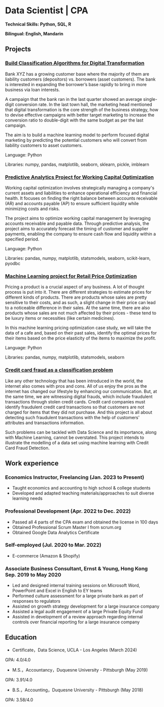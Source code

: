 # Data Scientist | CPA

**Technical Skills: Python, SQL, R**

**Bilingual: English, Mandarin**

## Projects

### [Build Classification Algorithms for Digital Transformation](https://github.com/KJZou56/digital-transformation)

Bank XYZ has a growing customer base where the majority of them are liability customers (depositors) vs. borrowers (asset customers). The bank is interested in expanding the borrower’s base rapidly to bring in more business via loan interests.

A campaign that the bank ran in the last quarter showed an average single-digit conversion rate. In the last town hall, the marketing head mentioned that digital transformation is the core strength of the business strategy, how to devise effective campaigns with better target marketing to increase the conversion ratio to double-digit with the same budget as per the last campaign.

The aim is to build a machine learning model to perform focused digital marketing by predicting the potential customers who will convert from liability customers to asset customers.

Language: Python

Libraries: numpy, pandas, matplotlib, seaborn, sklearn, pickle, imblearn

### [Predictive Analytics Project for Working Capital Optimization](https://github.com/KJZou56/Working-Capital-Optimization)

Working capital optimization involves strategically managing a company's current assets and liabilities to enhance operational efficiency and financial health. It focuses on finding the right balance between accounts receivable (AR) and accounts payable (AP) to ensure sufficient liquidity while minimizing costs and risks.

The project aims to optimize working capital management by leveraging accounts receivable and payable data. Through predictive analysis, the project aims to accurately forecast the timing of customer and supplier payments, enabling the company to ensure cash flow and liquidity within a specified period.

Language: Python

Libraries: pandas, numpy, matplotlib, statsmodels, seaborn, scikit-learn, pyodbc

### [Machine Learning project for Retail Price Optimization](https://github.com/KJZou56/price-optimization)

Pricing a product is a crucial aspect of any business. A lot of thought process is put into it. There are different strategies to estimate prices for different kinds of products. There are products whose sales are pretty sensitive to their costs, and as such, a slight change in their price can lead to a noticeable difference in their sales. At the same time, there are also products whose sales are not much affected by their prices - these tend to be luxury items or necessities (like certain medicines). 

In this machine learning pricing optimization case study, we will take the data of a cafe and, based on their past sales, identify the optimal prices for their items based on the price elasticity of the items to maximize the profit.

Language: Python

Libraries: pandas, numpy, matplotlib, statsmodels, seaborn

### [Credit card fraud as a classification problem](https://github.com/KJZou56/credit-card-fraud-detection)

Like any other technology that has been introduced in the world, the internet also comes with pros and cons. All of us enjoy the pros as the internet has changed our lifestyle by enhancing our communication. But, at the same time, we are witnessing digital frauds, which include fraudulent transactions through stolen credit cards. Credit card companies must identify fraudulent credit card transactions so that customers are not charged for items that they did not purchase. And this project is all about detecting such fraudulent transactions with the help of customers' attributes and transactions information.

Such problems can be tackled with Data Science and its importance, along with Machine Learning, cannot be overstated. This project intends to illustrate the modelling of a data set using machine learning with Credit Card Fraud Detection.

## Work experience
### Economics Instructor, Freelancing (Jan. 2023 to Present)
- Taught economics and accounting to high school & college students
- Developed and adapted teaching materials/approaches to suit diverse learning needs

### Professional Development (Apr. 2022 to Dec. 2022)
- Passed all 4 parts of the CPA exam and obtained the license in 100 days
- Obtained Professional Scrum Master I from scrum.org 
- Obtained Google Data Analytics Certificate 

### Self-employed (Jul. 2020 to Mar. 2022)
- E-commerce (Amazon & Shopify)

### Associate Business Consultant, Ernst & Young, Hong Kong Sep. 2019 to May 2020
- Led and designed internal training sessions on Microsoft Word, PowerPoint and Excel in English to EY teams
- Performed culture assessment for a large private bank as part of responses to regulators
- Assisted on growth strategy development for a large insurance company
- Assisted a legal audit engagement of a large Private Equity Fund
- Assisted in development of a review approach regarding internal controls over financial reporting for a large insurance company

## Education
- Certificate，Data Science, UCLA - Los Angeles (March 2024)

GPA: 4.0/4.0

- M.S.，Accountancy，Duquesne University - Pittsburgh (May 2019)

GPA: 3.91/4.0

- B.S.，Accounting，Duquesne University - Pittsburgh (May 2018)

GPA: 3.58/4.0


